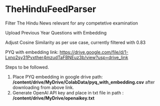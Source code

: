 # TheHinduFeedParser
Filter The Hindu News relevant for any competetive examination

Upload Previous Year Questions with Embedding  

Adjust Cosine Similarity as per use case, currently filtered with 0.83 

PYQ with embedding link: https://drive.google.com/file/d/1-Lxno2sy31Pvxther4mzudTaFBNEuz3b/view?usp=drive_link


Steps to be followed.
1. Place PYQ embedding in google drive path:  **/content/drive/MyDrive/ColabData/pyq_with_embedding.csv** after downloading from above link.
2. Generate OpenAI API key and place in txt file in path : **/content/drive/MyDrive/openaikey.txt**